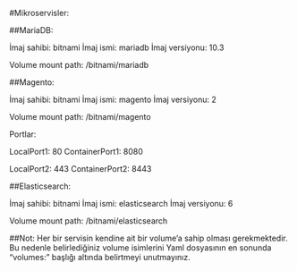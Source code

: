 #Mikroservisler:

##MariaDB:

İmaj sahibi: bitnami
İmaj ismi: mariadb
İmaj versiyonu: 10.3

Volume mount path: /bitnami/mariadb

##Magento:

İmaj sahibi: bitnami
İmaj ismi: magento
İmaj versiyonu: 2

Volume mount path: /bitnami/magento

Portlar: 

LocalPort1: 80
ContainerPort1: 8080

LocalPort2: 443
ContainerPort2: 8443

##Elasticsearch:

İmaj sahibi: bitnami
İmaj ismi: elasticsearch
İmaj versiyonu: 6

Volume mount path: /bitnami/elasticsearch

##Not: Her bir servisin kendine ait bir volume’a sahip olması gerekmektedir. Bu nedenle belirlediğiniz volume isimlerini Yaml dosyasının en sonunda “volumes:” başlığı altında belirtmeyi unutmayınız.
